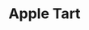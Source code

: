 ---
title: 'Apple Tart'
thumbnail: 'https://acnhcdn.com/2.0/CookingIcon/FtrTartAppleCropped.png'
type: sweet
ingredients:
  -
    id: 'flour'
    type: 'misc'
    quantity: 1
  -
    id: 'sugar'
    type: 'misc'
    quantity: 1
  -
    id: 'apple'
    type: 'crop'
    quantity: 1
layout: '../../layouts/RecipeDetail.astro'
---